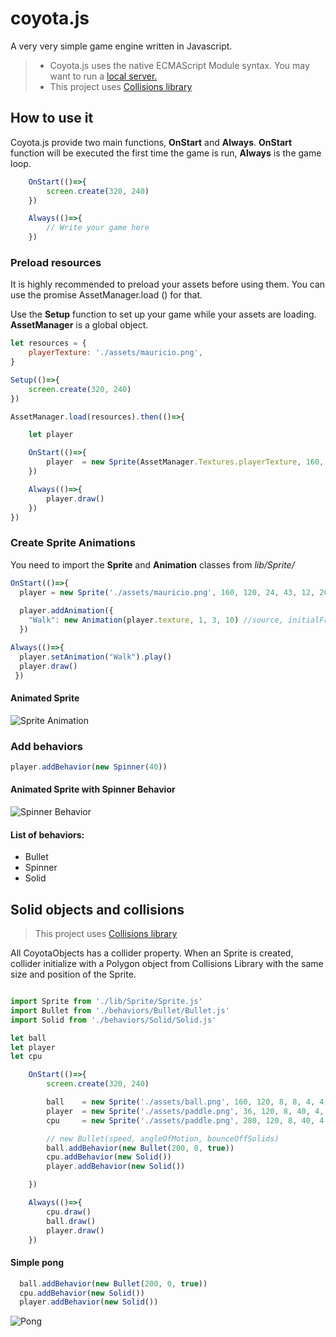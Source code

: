 # coyota.js
A very very simple game engine written in Javascript.

>
> - Coyota.js uses the native ECMAScript Module syntax. You may want to run a [local server.](https://chrome.google.com/webstore/detail/web-server-for-chrome/ofhbbkphhbklhfoeikjpcbhemlocgigb)
> - This project uses [Collisions library](https://github.com/Sinova/Collisions)
>
## How to use it
Coyota.js provide two main functions, **OnStart** and **Always**. 
**OnStart** function will be executed the first time the game is run, **Always** is the game loop. 

```javascript
    OnStart(()=>{
        screen.create(320, 240)    
    })

    Always(()=>{
        // Write your game here
    })
```

### Preload resources
It is highly recommended to preload your assets before using them. You can use the promise AssetManager.load () for that. 

Use the **Setup** function to set up your game while your assets are loading. **AssetManager** is a global object.
``` javascript
let resources = {
    playerTexture: './assets/mauricio.png',
}

Setup(()=>{
    screen.create(320, 240)    
})

AssetManager.load(resources).then(()=>{

    let player

    OnStart(()=>{
        player  = new Sprite(AssetManager.Textures.playerTexture, 160, 120, 24, 43, 12, 20)
    })

    Always(()=>{
        player.draw()
    })
})

```
### Create Sprite Animations
You need to import the **Sprite** and **Animation** classes from *lib/Sprite/*
``` javascript
OnStart(()=>{
  player = new Sprite('./assets/mauricio.png', 160, 120, 24, 43, 12, 20)
        
  player.addAnimation({
    "Walk": new Animation(player.texture, 1, 3, 10) //source, initialFrame, lastFrame, speed)
  })

Always(()=>{
  player.setAnimation("Walk").play()
  player.draw()
 })
```
#### Animated Sprite
![Sprite Animation](https://media.giphy.com/media/xUOwGn9e4T7zhpCvoQ/giphy.gif)

### Add behaviors
``` javascript
player.addBehavior(new Spinner(40))
```

#### Animated Sprite with Spinner Behavior
![Spinner Behavior](https://media.giphy.com/media/xThta0SaXkP7uDU57a/giphy.gif)

#### List of behaviors:
- Bullet
- Spinner
- Solid

## Solid objects and collisions
> This project uses [Collisions library](https://github.com/Sinova/Collisions) 

All CoyotaObjects has a collider property. When an Sprite is created, collider initialize with a Polygon object from Collisions Library with the same size and position of the Sprite.

``` javascript

import Sprite from './lib/Sprite/Sprite.js' 
import Bullet from './behaviors/Bullet/Bullet.js'
import Solid from './behaviors/Solid/Solid.js'

let ball
let player
let cpu

    OnStart(()=>{
        screen.create(320, 240)    

        ball    = new Sprite('./assets/ball.png', 160, 120, 8, 8, 4, 4)
        player  = new Sprite('./assets/paddle.png', 36, 120, 8, 40, 4, 20)
        cpu     = new Sprite('./assets/paddle.png', 280, 120, 8, 40, 4, 20)

        // new Bullet(speed, angleOfMotion, bounceOffSolids)
        ball.addBehavior(new Bullet(200, 0, true))
        cpu.addBehavior(new Solid())
        player.addBehavior(new Solid())

    })

    Always(()=>{
        cpu.draw()
        ball.draw()
        player.draw()
    })
```

#### Simple pong
``` javascript
  ball.addBehavior(new Bullet(200, 0, true))
  cpu.addBehavior(new Solid())
  player.addBehavior(new Solid())
```
![Pong](https://media.giphy.com/media/3ohs4AvRNtGzlwSEko/giphy.gif)
